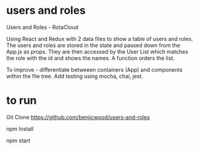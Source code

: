 # users and roles
Users and Roles - RotaCloud

Using React and Redux with 2 data files to show a table of users and roles. The users and roles are stored in the state and passed down from the App.js as props. They are then accessed by the User List which matches the role with the id and shows the names. A function orders the list.

To improve - differentiate betweeen containers (App) and components within the file tree. Add testing using mocha, chai, jest.

# to run
Git Clone https://github.com/benjicwood/users-and-roles

npm Install

npm start